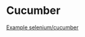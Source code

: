 # Cucumber

[Example selenium/cucumber](http://www.weblogism.com/item/334/integration-tests-with-cucumber-jvm-selenium-and-maven)